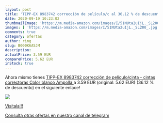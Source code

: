 ```yaml
---
layout: post
title: 'TIPP-EX 8983742 corrección de películo/c al 36.12 % de descuento'
date: 2020-09-19 10:23:02
thumbnailImage: 'https://m.media-amazon.com/images/I/51NUta2uIjL._SL200_.jpg'
images: [ 'https://m.media-amazon.com/images/I/51NUta2uIjL._SL200_.jpg' ]
comments: true
category: ofertas
author: ring
slug: B000K6ASJM
description:
actualPrice: 3.59 EUR
comparePrice: 5.62 EUR
inStock: true
---
```


Ahora mismo tienes [TIPP-EX 8983742 corrección de películo/cinta - cintas correctoras  Color blanco  Ampolla ](https://www.amazon.com/dp/B000K6ASJM/?tag=redken08-20) a 3.59 EUR (original: 5.62 EUR) (36.12 %  de descuento) en el siguiente enlace!

[![](https://m.media-amazon.com/images/I/51NUta2uIjL._SL200_.jpg)](https://www.amazon.com/dp/B000K6ASJM/?tag=redken08-20)

[Visítala!!!](https://www.amazon.com/dp/B000K6ASJM/?tag=redken08-20)

[Consulta otras ofertas en nuestro canal de telegram](https://t.me/s/ofertas25)
